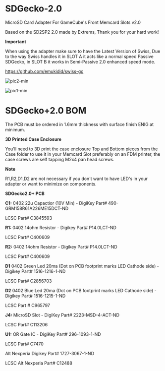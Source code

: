# SDGecko-2.0
MicroSD Card Adapter For GameCube's Front Memcard Slots v2.0

Based on the SD2SP2 2.0 made by Extrems, Thank you for your hard work!

**Important**

When using the adapter make sure to have the Latest Version of Swiss, Due to the way Swiss handles it in SLOT A it 
acts like a normal speed Passive SDGecko, in SLOT B it works in Semi-Passive 2.0 enhanced speed mode.

https://github.com/emukidid/swiss-gc


![pic2-min](https://github.com/silverstee1/SDGecko-2.0/assets/54997238/59c93b1c-e125-4f11-bd6a-de820ad7bec4)


![pic1-min](https://github.com/silverstee1/SDGecko-2.0/assets/54997238/1bf45114-eea7-4dab-b3b1-8283326eda77)



SDGecko+2.0 BOM
=====================================
The PCB must be ordered in 1.6mm thickness with surface finish ENIG at minimum.

**3D Printed Case Enclosure**

You'll need to 3D print the case enclosure Top and Bottom pieces from the Case folder to use it in your Memcard Slot preferably on an FDM printer, 
the case screws are self tapping M2x4 pan head screws.

**Note**

R1,R2,D1,D2 are not necessary if you don't want to have LED's in your adapter or want to minimize on components.

**SDGecko2.0+ PCB**

**C1:** 0402 22u Capactior (10V Min) - DigiKey Part# 490-GRM158R61A226ME15DCT-ND

LCSC Part# C3845593

**R1:** 0402 14ohm Resistor - Digikey Part# P14.0LCT-ND

LCSC Part# C400609

**R2:** 0402 14ohm Resistor - Digikey Part# P14.0LCT-ND

LCSC Part# C400609

**D1** 0402 Green Led 20ma (Dot on PCB footprint marks LED Cathode side) - Digikey Part# 1516-1216-1-ND

LCSC Part# C2856703

**D2** 0402 Blue Led 20ma (Dot on PCB footprint marks LED Cathode side) - Digikey Part# 1516-1215-1-ND

LCSC Part # C965797

**J4:** MicroSD Slot - DigiKey Part# 2223-MSD-4-ACT-ND

LCSC Part# C113206

**U1:** OR Gate IC - DigiKey Part# 296-1093-1-ND

LCSC Part# C7470

Alt Nexperia Digikey Part# 1727-3067-1-ND

LCSC Alt Nexperia Part# C12488
